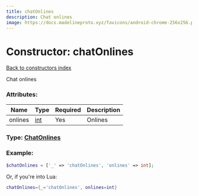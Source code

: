 ```yaml
---
title: chatOnlines
description: Chat onlines
image: https://docs.madelineproto.xyz/favicons/android-chrome-256x256.png
---
```

# Constructor: chatOnlines  
[Back to constructors index](index.md)



Chat onlines

### Attributes:

| Name     |    Type       | Required | Description |
|----------|---------------|----------|-------------|
|onlines|[int](../types/int.md) | Yes|Onlines|



### Type: [ChatOnlines](../types/ChatOnlines.md)


### Example:

```php
$chatOnlines = ['_' => 'chatOnlines', 'onlines' => int];
```  


Or, if you're into Lua:

```lua
chatOnlines={_='chatOnlines', onlines=int}

```


